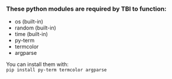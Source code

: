 ### These python modules are required by TBI to function:
* os (built-in)
* random (built-in)
* time (built-in)
* py-term
* termcolor
* argparse
  
You can install them with:  
`pip install py-term termcolor argparse`
